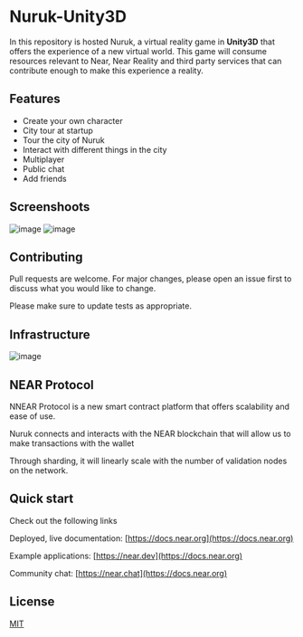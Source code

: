 # Nuruk-Unity3D

In this repository is hosted Nuruk, a virtual reality game in **Unity3D** that offers the experience of a new virtual world. This game will consume resources relevant to Near, Near Reality and third party services that can contribute enough to make this experience a reality.

## Features

- Create your own character
- City tour at startup
- Tour the city of Nuruk
- Interact with different things in the city
- Multiplayer
- Public chat
- Add friends

## Screenshoots

![image](https://user-images.githubusercontent.com/44384347/172714125-b1692cb7-16cf-4f43-bfb2-32d26be1fdce.png)
![image](https://user-images.githubusercontent.com/44384347/172714217-b39f887b-a69a-425f-9041-bfd87019b31c.png)

## Contributing

Pull requests are welcome. For major changes, please open an issue first to discuss what you would like to change.

Please make sure to update tests as appropriate.

## Infrastructure

![image](https://user-images.githubusercontent.com/44384347/171067568-7172db95-b845-4b51-9873-f23d6431f4c1.png)


## NEAR Protocol 

NNEAR Protocol is a new smart contract platform that offers scalability and ease of use.

Nuruk connects and interacts with the NEAR blockchain
that will allow us to make transactions with the wallet

Through sharding, it will linearly scale with the number of validation nodes on the network.

## Quick start
Check out the following links

Deployed, live documentation: [https://docs.near.org](https://docs.near.org)

Example applications: [https://near.dev](https://docs.near.org)

Community chat: [https://near.chat](https://docs.near.org)

## License
[MIT](https://choosealicense.com/licenses/mit/)

